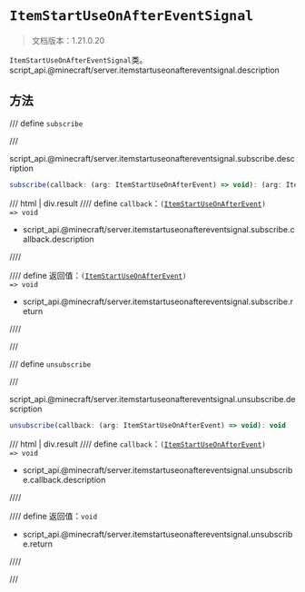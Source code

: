 # `ItemStartUseOnAfterEventSignal`

> 文档版本：1.21.0.20

`ItemStartUseOnAfterEventSignal`类。script_api.@minecraft/server.itemstartuseonaftereventsignal.description

## 方法

/// define
`subscribe`


///

script_api.@minecraft/server.itemstartuseonaftereventsignal.subscribe.description

```js
subscribe(callback: (arg: ItemStartUseOnAfterEvent) => void): (arg: ItemStartUseOnAfterEvent) => void
```

/// html | div.result
//// define
`callback`：<code>(<a href="../itemstartuseonafterevent/">ItemStartUseOnAfterEvent</a>) =&gt; void</code>

- script_api.@minecraft/server.itemstartuseonaftereventsignal.subscribe.callback.description


////

//// define
返回值：<code>(<a href="../itemstartuseonafterevent/">ItemStartUseOnAfterEvent</a>) =&gt; void</code>

- script_api.@minecraft/server.itemstartuseonaftereventsignal.subscribe.return


////

///


/// define
`unsubscribe`


///

script_api.@minecraft/server.itemstartuseonaftereventsignal.unsubscribe.description

```js
unsubscribe(callback: (arg: ItemStartUseOnAfterEvent) => void): void
```

/// html | div.result
//// define
`callback`：<code>(<a href="../itemstartuseonafterevent/">ItemStartUseOnAfterEvent</a>) =&gt; void</code>

- script_api.@minecraft/server.itemstartuseonaftereventsignal.unsubscribe.callback.description


////

//// define
返回值：`void`

- script_api.@minecraft/server.itemstartuseonaftereventsignal.unsubscribe.return


////

///

